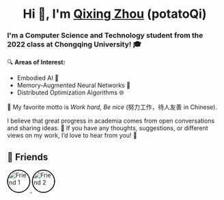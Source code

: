 <h1 align="center">Hi 👋, I'm <a href="https://potatoQi.github.io/">Qixing Zhou</a> (potatoQi)</h1>

### I'm a **Computer Science and Technology** student from the 2022 class at **Chongqing University**! 🎓

🔍 **Areas of Interest:**  
- Embodied AI 🤖
- Memory-Augmented Neural Networks 🧠
- Distributed Optimization Algorithms 🌐

📝 My favorite motto is _Work hard, Be nice_ (努力工作，待人友善 in Chinese).

I believe that great progress in academia comes from open conversations and sharing ideas. 💬 If you have any thoughts, suggestions, or different views on my work, I’d love to hear from you! 🌟

## 👥 Friends
<div align="left">
  <a href="https://github.com/HugoPhi" target="_blank">
    <img src="https://github.com/HugoPhi.png" width="50" height="50" alt="Friend 1" style="border-radius: 50%; display: inline-block; border: 2px solid black;" />
  </a>
  <a href="https://github.com/MonrenZheng" target="_blank">
    <img src="https://github.com/MonrenZheng.png" width="50" height="50" alt="Friend 2" style="border-radius: 50%; display: inline-block; border: 2px solid black;" />
  </a>
  <!-- 继续添加其他朋友 -->
</div>
